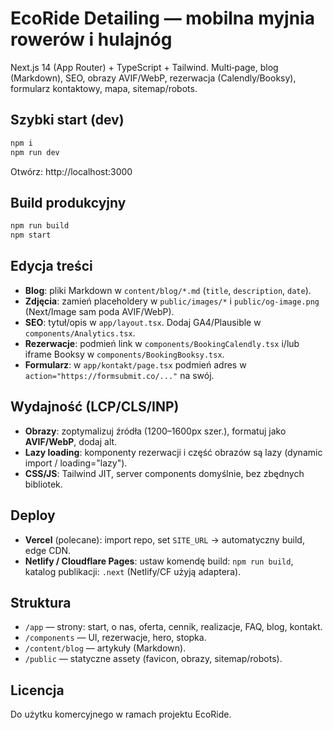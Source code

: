# EcoRide Detailing — mobilna myjnia rowerów i hulajnóg

Next.js 14 (App Router) + TypeScript + Tailwind. Multi‑page, blog (Markdown), SEO, obrazy AVIF/WebP, rezerwacja (Calendly/Booksy), formularz kontaktowy, mapa, sitemap/robots.

## Szybki start (dev)

```bash
npm i
npm run dev
```
Otwórz: http://localhost:3000

## Build produkcyjny

```bash
npm run build
npm start
```

## Edycja treści
- **Blog**: pliki Markdown w `content/blog/*.md` (`title`, `description`, `date`).
- **Zdjęcia**: zamień placeholdery w `public/images/*` i `public/og-image.png` (Next/Image sam poda AVIF/WebP).
- **SEO**: tytuł/opis w `app/layout.tsx`. Dodaj GA4/Plausible w `components/Analytics.tsx`.
- **Rezerwacje**: podmień link w `components/BookingCalendly.tsx` i/lub iframe Booksy w `components/BookingBooksy.tsx`.
- **Formularz**: w `app/kontakt/page.tsx` podmień adres w `action="https://formsubmit.co/..."` na swój.

## Wydajność (LCP/CLS/INP)
- **Obrazy**: zoptymalizuj źródła (1200–1600px szer.), formatuj jako **AVIF/WebP**, dodaj alt.
- **Lazy loading**: komponenty rezerwacji i część obrazów są lazy (dynamic import / loading="lazy").
- **CSS/JS**: Tailwind JIT, server components domyślnie, bez zbędnych bibliotek.

## Deploy
- **Vercel** (polecane): import repo, set `SITE_URL` → automatyczny build, edge CDN.
- **Netlify / Cloudflare Pages**: ustaw komendę build: `npm run build`, katalog publikacji: `.next` (Netlify/CF użyją adaptera).

## Struktura
- `/app` — strony: start, o nas, oferta, cennik, realizacje, FAQ, blog, kontakt.
- `/components` — UI, rezerwacje, hero, stopka.
- `/content/blog` — artykuły (Markdown).
- `/public` — statyczne assety (favicon, obrazy, sitemap/robots).

## Licencja
Do użytku komercyjnego w ramach projektu EcoRide.
